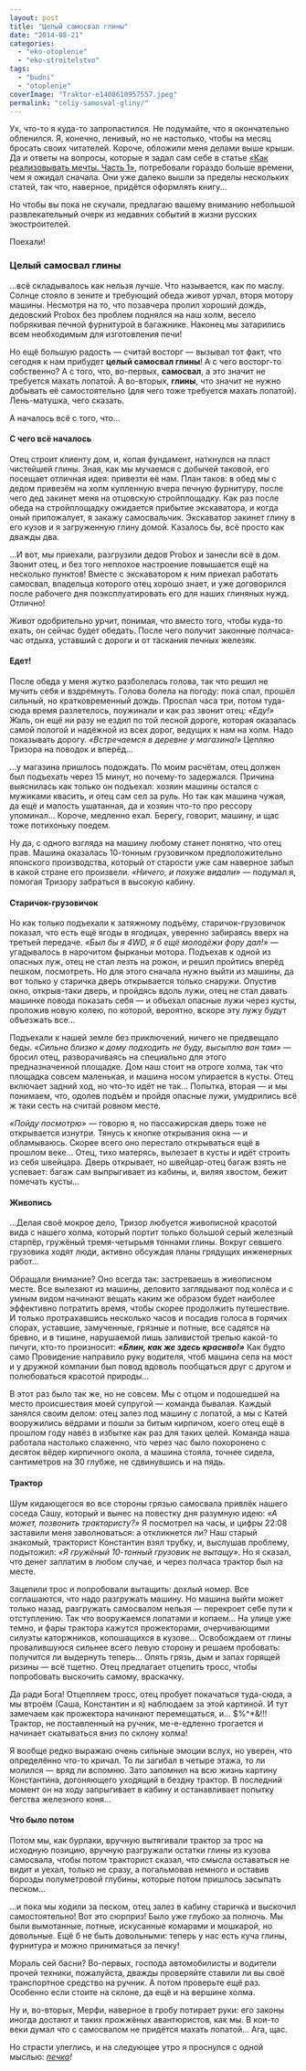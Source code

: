 ```yaml
---
layout: post
title: "Целый самосвал глины"
date: "2014-08-21"
categories: 
  - "eko-otoplenie"
  - "eko-stroitelstvo"
tags: 
  - "budni"
  - "otoplenie"
coverImage: "Traktor-e1408610957557.jpeg"
permalink: "celiy-samosval-gliny/"
---
```


Ух, что-то я куда-то запропастился. Не подумайте, что я окончательно обленился. Я, конечно, ленивый, но не настолько, чтобы на месяц бросать своих читателей. Короче, обложили меня делами выше крыши. Да и ответы на вопросы, которые я задал сам себе в статье [«Как реализовывать мечты. Часть 1»](/kak-realizovat-mechty-1/ "Как реализовывать мечты. Часть 1"), потребовали гораздо больше времени, чем я ожидал сначала. Они уже далеко вышли за пределы нескольких статей, так что, наверное, придётся оформлять книгу...

Но чтобы вы пока не скучали, предлагаю вашему вниманию небольшой развлекательный очерк из недавних событий в жизни русских экостроителей.

Поехали!

<!-- READMORE -->

### Целый самосвал глины

...всё складывалось как нельзя лучше. Что называется, как по маслу. Солнце стояло в зените и требующий обеда живот урчал, вторя мотору машины. Несмотря на то, что позавчера пролил хороший дождь, дедовский Probox без проблем поднялся на наш холм, весело побрякивая печной фурнитурой в багажнике. Наконец мы затарились всем необходимым для изготовления печи!

Но ещё большую радость — считай восторг — вызывал тот факт, что сегодня к нам прибудет **целый самосвал глины**! А с чего восторг-то собственно? А с того, что, во-первых, **самосвал**, а это значит не требуется махать лопатой. А во-вторых, **глины**, что значит не нужно добывать её самостоятельно (для чего тоже требуется махать лопатой). Лень-матушка, чего сказать.

А началось всё с того, что...

#### С чего всё началось

Отец строит клиенту дом, и, копая фундамент, наткнулся на пласт чистейшей глины. Зная, как мы мучаемся с добычей таковой, его посещает отличная идея: привезти её нам. План таков: в обед мы с дедом привезём на холм купленную вчера печную фурнитуру, после чего дед закинет меня на отцовскую стройплощадку. Как раз после обеда на стройплощадку ожидается прибытие экскаватора, и когда оный припожалует, я закажу самосвальчик. Экскаватор закинет глину в его кузов и я загруженную глину домой. Казалось бы, всё просто как дважды два.

...И вот, мы приехали, разгрузили дедов Probox и занесли всё в дом. Звонит отец, и без того неплохое настроение повышается ещё на несколько пунктов! Вместе с экскаватором к ним приехал работать самосвал, владельца которого отец хорошо знает, и уже договорился после рабочего дня поэксплуатировать его для наших глиняных нужд. Отлично!

Живот одобрительно урчит, понимая, что вместо того, чтобы куда-то ехать, он сейчас будет обедать. После чего получит законные полчаса-час отдыха, уставший с дороги и от таскания печных железяк.

#### Едет!

После обеда у меня жутко разболелась голова, так что решил не мучить себя и вздремнуть. Голова болела на погоду: пока спал, прошёл сильный, но кратковременный дождь. Проспал часа три, потом туда-сюда время разлетелось, поужинали и как раз звонит отец: _«Еду!»_ Жаль, он ещё ни разу не ездил по той лесной дороге, которая оказалась самой пологой и надёжной из всех дорог, ведущих к нам на холм. Надо показывать дорогу. _«Встречаемся в деревне у магазина!»_ Цепляю Тризора на поводок и вперёд...

...у магазина пришлось подождать. По моим расчётам, отец должен был подъехать через 15 минут, но почему-то задержался. Причина выяснилась как только он подъехал: хозяин машины остался с мужиками квасить, и отец сам сел за руль. Но так как машина чужая, да ещё и малость ушатанная, да и хозяин что-то про рессору упоминал... Короче, медленно ехал. Берегу, говорит, машину, и щас тоже потихоньку поедем.

Ну да, с одного взгляда на машину любому станет понятно, что отец прав. Машина оказалась 10-тонным грузовичком предположительно японского производства, который от старости уже сам наверное забыл в какой стране его произвели. _«Ничего, и похуже видали»_ — подумал я, помогая Тризору забраться в высокую кабину.

#### Старичок-грузовичок

Но как только подъехали к затяжному подъёму, старичок-грузовичок показал, что есть ещё ягоды в ягодицах, уверенно забираясь вверх на третьей передаче. _«Был бы я 4WD, я б ещё молодёжи фору дал!»_ — угадывалось в нарочитом фырканьи мотора. Подъехав к одной из опасных луж, отец не стал лезть на рожон, и решил пройтись вперёд пешком, посмотреть. Но для этого сначала нужно выйти из машины, да вот только у старичка дверь открывается только снаружи. Опустив окно, открыв-таки дверь, и пройдясь вдоль лужи, отец не стал давать машинке повода показать себя — и объехал опасные лужи через кусты, проложив новую колею, по которой, вероятно, вскоре эту лужу будут объезжать все...

Подъехали к нашей земле без приключений, ничего не предвещало беды. _«Сильно близко к дому подходить не буду, высыплю вон там»_ — бросил отец, разворачиваясь на специально для этого предназначенной площадке. Дом наш стоит на отроге холма, так что площадка совсем маленькая, и машина носом упирается в кусты. Отец включает задний ход, но что-то идёт не так... Попытка, вторая — и мы понимаем, что, одолев подъём и пройдя опасные лужи, умудрились всё ж таки сесть на считай ровном месте.

_«Пойду посмотрю»_ — говорю я, но пассажирская дверь тоже не открывается изнутри. Тянусь к кнопке открывания окна — и обламываюсь. Скорее всего оно перестало открываться ещё в прошлом веке... Отец, тихо матерясь, вылезает в кусты и идёт строить из себя швейцара. Дверь открывает, но швейцар-отец багаж взять не успевает: багаж сам выпрыгивает из кабины, и, виляя хвостом, бежит помечать кусты...

#### Живопись

...Делая своё мокрое дело, Тризор любуется живописной красотой вида с нашего холма, который портит только большой серый железный старпёр, гружёный тремя-четырьмя тоннами глины. Вокруг севшего грузовика ходят люди, активно обсуждая планы грядущих инженерных работ...

Обращали внимание? Оно всегда так: застреваешь в живописном месте. Все вылезают из машины, деловито заглядывают под колёса и с умным видом начинают вещать каким же образом будет наиболее эффективно потратить время, чтобы скорее продолжить путешествие. И только протрахавшись несколько часов и посадив голоса в горячих спорах, уставшие, замученные, грязные и потные, все садятся на бревно, и в тишине, нарушаемой лишь заливистой трелью какой-то пичуги, кто-то произносит: **_«Блин, как же здесь красиво!»_** Как будто само Провидение направило руку водителя, чтоб машина села на мост и у дружной компании был повод вдоволь пообщаться друг с другом и полюбоваться красотой природы...

В этот раз было так же, но не совсем. Мы с отцом и подошедшей на место происшествия моей супругой — команда бывалая. Каждый занялся своим делом: отец залез под машину с лопатой, а мы с Катей вооружились вёдрами и пошли за битым кирпичом, коего отец ещё в прошлом году навёз в избытке как раз для таких целей. Команда наша работала настолько слаженно, что через час было похоронено с десяток вёдер кирпичного окола, а машина стояла, точнее сидела, сантиметров на 30 глубже, не сдвинувшись и на пядь.

#### Трактор

Шум кидающегося во все стороны грязью самосвала привлёк нашего соседа Сашу, который и вынес на повестку дня разумную идею: _«А может, позвонить трактористу?»_ Я посмотрел на часы, и цифры 22:08 заставили меня заволноваться: а откликнется ли? Наш старый знакомый, тракторист Константин взял трубку, и, выслушав проблему, подытожил: _«Я гружёный 10-тонный грузовик не вытащу»_. Но я сказал, что денег заплатим в любом случае, и через полчаса трактор был на месте.

Зацепили трос и попробовали вытащить: дохлый номер. Все соглашаются, что надо разгружать машину. Но машина выйти может только назад, разгружать самосвалом нельзя — перекроет себе пути к отступлению. Так что вооружаемся лопатами и копаем... На улице уже темно, и фары трактора кажутся прожекторами, очерчивающими силуэты каторжников, копошащихся в кузове... Освобождаем от глины провалившуюся сильнее всего левую сторону и решаем пробовать: получится ли выдернуть теперь... Опять грязь, дым и запах горящей ризины — всё тщетно. Отец предлагает отцепить тросс, чтобы попробовать выскочить самому, враскачку.

Да ради Бога! Отцепляем тросс, отец пробует покачаться туда-сюда, а мы втроём (Саша, Константин и я) наблюдаем за этой картиной. И тут замечаем как прожектора начинают перемещаться, и... $%^\*&!!! Трактор, не поставленный на ручник, ме-е-едленно трогается и начинает скатываться вниз по склону холма!

Я вообще редко выражаю очень сильные эмоции вслух, но уверен, что определённо что-то кричал. То ли загибал в четыре этажа, то ли молился — вряд ли вспомню. Зато запомнил на всю жизнь картину Константина, догоняющего уходящий в бездну трактор. В последний момент он на ходу запрыгивает в кабину и останавливает попытку бегства железного коня...

#### Что было потом

Потом мы, как бурлаки, вручную вытягивали трактор за трос на исходную позицию, вручную разгружали остатки глины из кузова самосвала, чтобы потом тракторист сказал, что смысла оставаться не видит и уехал, только не сразу, а погальмовав немного и оставив борозды полуметровой глубины, которые потом пришлось засыпать песком...

...и пока мы ходили за песком, отец залез в кабину старичка и выскочил самостоятельно! Вот это сюрприз! Было уже глубоко за полночь. Мы были вымотанные, потные, искусанные комарами и мошкарой, но довольные. Ещё б не быть довольными: теперь у нас есть куча глины, фурнитура и можно приниматься за печку!

Мораль сей басни? Во-первых, господа автомобилисты и водители прочей техники, пожалуйста, дважды проверяйте ставили ли вы своё транспортное средство на ручник. А потом проверьте ещё раз. Особенно если стоите на склоне, да ещё и на вершине холма.

Ну и, во-вторых, Мерфи, наверное в гробу потирает руки: его законы иногда достают и таких прожжёных авантюристов, как мы. В кои-то веки думал что с самосвалом не придётся махать лопатой... Ага, щас.

Но страсти улеглись, и на следующее утро я проснулся с одной мыслью: _[печка](/sohataya-chudo-pech/ "Сохатая чудо-печь")!_
